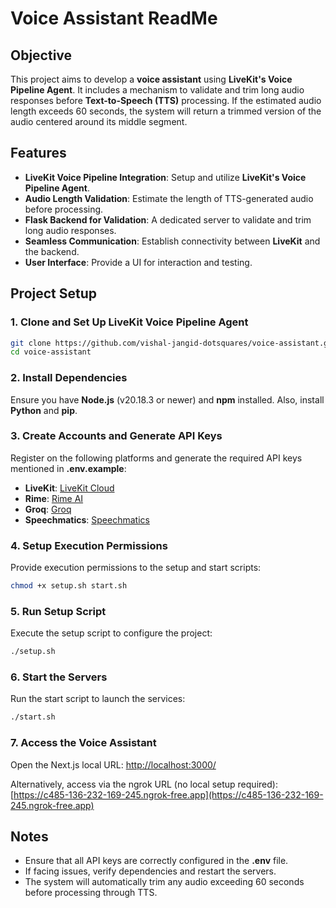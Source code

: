 
# **Voice Assistant ReadMe**

## **Objective**

This project aims to develop a **voice assistant** using **LiveKit's Voice Pipeline Agent**. It includes a mechanism to validate and trim long audio responses before **Text-to-Speech (TTS)** processing. If the estimated audio length exceeds 60 seconds, the system will return a trimmed version of the audio centered around its middle segment.

## **Features**

- **LiveKit Voice Pipeline Integration**: Setup and utilize **LiveKit's Voice Pipeline Agent**.
- **Audio Length Validation**: Estimate the length of TTS-generated audio before processing.
- **Flask Backend for Validation**: A dedicated server to validate and trim long audio responses.
- **Seamless Communication**: Establish connectivity between **LiveKit** and the backend.
- **User Interface**: Provide a UI for interaction and testing.

## **Project Setup**

### 1. **Clone and Set Up LiveKit Voice Pipeline Agent**

```bash
git clone https://github.com/vishal-jangid-dotsquares/voice-assistant.git
cd voice-assistant
```

### 2. **Install Dependencies**

Ensure you have **Node.js** (v20.18.3 or newer) and **npm** installed. Also, install **Python** and **pip**.

### 3. **Create Accounts and Generate API Keys**

Register on the following platforms and generate the required API keys mentioned in **.env.example**:

- **LiveKit**: [LiveKit Cloud](https://www.livekit.io)
- **Rime**: [Rime AI](https://www.rime.com)
- **Groq**: [Groq](https://www.groq.com)
- **Speechmatics**: [Speechmatics](https://www.speechmatics.com)

### 4. **Setup Execution Permissions**

Provide execution permissions to the setup and start scripts:

```bash
chmod +x setup.sh start.sh
```

### 5. **Run Setup Script**

Execute the setup script to configure the project:

```bash
./setup.sh
```

### 6. **Start the Servers**

Run the start script to launch the services:

```bash
./start.sh
```

### 7. **Access the Voice Assistant**

Open the Next.js local URL: [http://localhost:3000/](http://localhost:3000/)

Alternatively, access via the ngrok URL (no local setup required): [https://c485-136-232-169-245.ngrok-free.app](https://c485-136-232-169-245.ngrok-free.app)

## **Notes**

- Ensure that all API keys are correctly configured in the **.env** file.
- If facing issues, verify dependencies and restart the servers.
- The system will automatically trim any audio exceeding 60 seconds before processing through TTS.